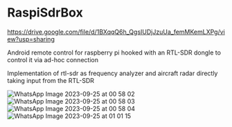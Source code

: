 # RaspiSdrBox
https://drive.google.com/file/d/1BXqqQ6h_QgsIUDjJzuUa_femMKemLXPg/view?usp=sharing



Android remote control for raspberry pi hooked with an RTL-SDR dongle to control it via ad-hoc connection



Implementation of rtl-sdr as frequency analyzer and aircraft radar directly taking input from the RTL-SDR

![WhatsApp Image 2023-09-25 at 00 58 02](https://github.com/ghostking2802/RaspiSdrBox/assets/29434229/5079cfd9-7beb-4d3b-b68e-017e94bad8bc)
![WhatsApp Image 2023-09-25 at 00 58 03](https://github.com/ghostking2802/RaspiSdrBox/assets/29434229/140f84e6-93e4-484a-84fd-affcc6a504e4)
![WhatsApp Image 2023-09-25 at 00 58 04](https://github.com/ghostking2802/RaspiSdrBox/assets/29434229/18e4de42-9487-49a2-8718-86adf2a7993e)
![WhatsApp Image 2023-09-25 at 01 01 15](https://github.com/ghostking2802/RaspiSdrBox/assets/29434229/7092a317-f628-4147-89c9-27f5f4b989a1)
